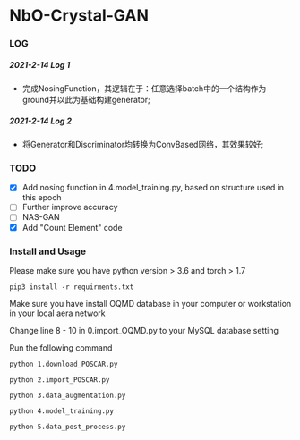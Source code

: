 # NbO-Crystal-GAN

### LOG
##### 2021-2-14 Log 1
- 完成NosingFunction，其逻辑在于：任意选择batch中的一个结构作为ground并以此为基础构建generator;

##### 2021-2-14 Log 2
- 将Generator和Discriminator均转换为ConvBased网络，其效果较好;


### TODO
- [x] Add nosing function in 4.model_training.py, based on structure used in this epoch
- [ ] Further improve accuracy
- [ ] NAS-GAN
- [x] Add "Count Element" code
 
### Install and Usage

Please make sure you have python version > 3.6 and torch > 1.7

`pip3 install -r requirments.txt`

Make sure you have install OQMD database in your computer or workstation in your local aera network

Change line 8 - 10 in 0.import_OQMD.py to your MySQL database setting

Run the following command

`python 1.download_POSCAR.py`

`python 2.import_POSCAR.py`

`python 3.data_augmentation.py`

`python 4.model_training.py`

`python 5.data_post_process.py`
